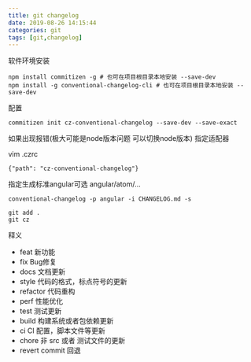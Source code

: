 ```yaml
---
title: git changelog
date: 2019-08-26 14:15:44
categories: git 
tags: [git,changelog]
---
```


软件环境安装

```
npm install commitizen -g # 也可在项目根目录本地安装 --save-dev
npm install -g conventional-changelog-cli # 也可在项目根目录本地安装 --save-dev
```

配置
```
commitizen init cz-conventional-changelog --save-dev --save-exact
```

如果出现报错(极大可能是node版本问题 可以切换node版本)
指定适配器

vim .czrc
```
{"path": "cz-conventional-changelog"}

```

指定生成标准angular可选 angular/atom/...

```
conventional-changelog -p angular -i CHANGELOG.md -s

git add .
git cz
```

释义
* feat 新功能
* fix Bug修复
* docs 文档更新
* style 代码的格式，标点符号的更新
* refactor 代码重构
* perf 性能优化
* test 测试更新
* build 构建系统或者包依赖更新
* ci CI 配置，脚本文件等更新
* chore 非 src 或者 测试文件的更新
* revert commit 回退

